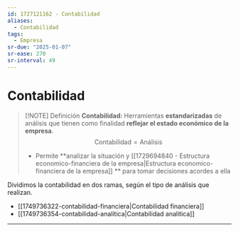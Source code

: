 ```yaml
---
id: 1727121162 - Contabilidad
aliases:
  - Contabilidad
tags:
  - Empresa
sr-due: "2025-01-07"
sr-ease: 270
sr-interval: 49
---
```

# Contabilidad

> [!NOTE] Definición 
> **Contabilidad:** Herramientas **estandarizadas** de análisis que tienen como finalidad **reflejar el estado económico de la empresa**.
> $$ \text{Contabilidad} = \text{Análisis}$$
> + Permite **analizar la situación y [[1729694840 - Estructura economico-financiera de la empresa|Estructura economico-financiera de la empresa]] ** para tomar decisiones acordes a ella

Dividimos la contabilidad en dos ramas, según el tipo de análisis que realizan.

- [[1749736322-contabilidad-financiera|Contabilidad financiera]]
- [[1749736354-contabilidad-analitica|Contabilidad analitica]]

***
